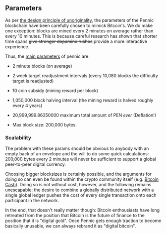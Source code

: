 ## Parameters

As per [the design principle of unoriginality](design.md), the parameters of the Pennic blockchain have been
carefully chosen to mimick Bitcoin's. We do make one exception: blocks are mined every 2 minutes on average rather than
every 10 minutes. This is because careful research has shown that shorter time spans ~~give stronger dopamine rushes~~
provide a more interactive experience.

Thus, the [main parameters](../pennic/params.py) of pennic are:

- 2 minute blocks (on average)
- 2 week target readjustment intervals (every 10,080 blocks the difficulty target is readjusted)
- 10 coin subsidy (mining reward per block)
- 1,050,000 block halving interval (the mining reward is halved roughly every 4 years)
- 20,999,999.86350000 maximum total amount of PEN _ever_ (Deflation!)

- Max block size: 200,000 bytes.

### Scalability

The problem with these params should be obvious to anybody with an empty back of an envelope and the will to do some
quick calculations: 200,000 bytes every 2 minutes will never be sufficient to support a global peer-to-peer digital
currency.

Choosing bigger blocksizes is certainly possible, and the arguments for doing so can even be found within the crypto
community itself (e.g. [Bitcoin Cash](https://en.wikipedia.org/wiki/Bitcoin_Cash)). Doing so is not without cost,
however, and the following remains unescapable: the desire to combine a globally distributed network with a single
global ledger pushes the cost of every single transaction onto each participant in the network.

In the end, that doesn't really matter though: Bitcoin enthousiasts have long retreated from the position that Bitcoin
is the future of finance to the position that it is "digital gold". Once Pennic gets enough traction to become
basically unusable, we can always rebrand it as "digital bitcoin".
